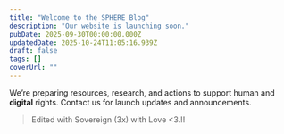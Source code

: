 ```yaml
---
title: "Welcome to the SPHERE Blog"
description: "Our website is launching soon."
pubDate: 2025-09-30T00:00:00.000Z
updatedDate: 2025-10-24T11:05:16.939Z
draft: false
tags: []
coverUrl: ""
---
```



We’re preparing resources, research, and actions to support human and **digital** rights. Contact us for launch updates and announcements.

> Edited with Sovereign (3x) with Love <3.!!